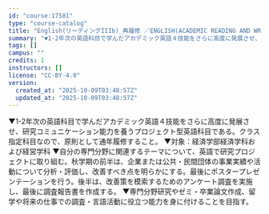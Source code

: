 ```yaml
---
id: "course:17581"
type: "course-catalog"
title: "English(リーディングIIIb)_再履修 ／ENGLISH(ACADEMIC READING AND WRITING STRATEGIES IIIB)"
summary: "▼1-2年次の英語科目で学んだアカデミック英語４技能をさらに高度に発展させ、研究コミュニケーション能力を養うプロジェクト型英語科目である。クラス指定科目なので、原則として通年履修すること。 ▼対象：経済学部経済学科および経営学科 ▼自分の専…"
tags: []
campus: ""
credits: 1
instructors: []
license: "CC-BY-4.0"
version:
  created_at: "2025-10-09T03:48:57Z"
  updated_at: "2025-10-09T03:48:57Z"
---
```

▼1-2年次の英語科目で学んだアカデミック英語４技能をさらに高度に発展させ、研究コミュニケーション能力を養うプロジェクト型英語科目である。クラス指定科目なので、原則として通年履修すること。 ▼対象：経済学部経済学科および経営学科 ▼自分の専門分野に関連するテーマについて、英語で研究プロジェクトに取り組む。秋学期の前半は、企業または公共・民間団体の事業実績や活動について分析・評価し、改善すべき点を明らかにする。最後にポスタープレゼンテーションを行う。後半は、改善策を模索するためのアンケート調査を実施し、最後に調査報告書を作成する。 ▼専門分野研究やゼミ・卒業論文作成、留学や将来の仕事での調査・言語活動に役立つ能力を身に付けることを目指す。
